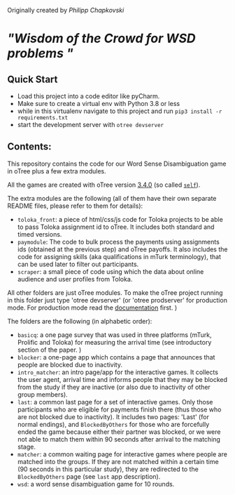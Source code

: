 Originally created by _Philipp Chapkovski_
# _"Wisdom of the Crowd for WSD problems "_

## Quick Start
- Load this project into a code editor like pyCharm.
- Make sure to create a virtual env with Python 3.8 or less
- while in this virtualenv navigate to this project and run `pip3 install -r requirements.txt`
- start the development server with `otree devserver`


## Contents:
This repository contains the code for our Word Sense Disambiguation game in oTree plus a few extra modules.

All the games are created with oTree version [3.4.0](https://otree.readthedocs.io/en/self/) (so called [`self`](https://otree.readthedocs.io/en/self/)).

The extra modules are the following (all of them have their own separate README files, please refer to them for details):
- `toloka_front`: a piece of html/css/js code for Toloka projects to be able to pass Toloka assignment id to oTree. It includes both standard and timed versions.
- `paymodule`: The code to bulk process the payments  using assignments ids (obtained at the previous step) and oTree payoffs. It also includes the code for assigning skills (aka qualifications in mTurk terminology), that can be used later to filter out participants. 
- `scraper`: a small piece of code using which the data about online audience and user profiles from Toloka. 

All other folders are just oTree modules. To make the oTree project running in this folder just type 'otree devserver' (or 'otree prodserver' for production mode. For production mode read the [documentation](https://otree.readthedocs.io/en/self/server/intro.html) first. )

The folders are the following (in alphabetic order):
- `basicq`: a one page survey that was used in three platforms (mTurk, Prolific and Toloka) for measuring the arrival time (see introductory section of the paper. )
- `blocker`: a one-page app which contains a page that announces that people are blocked due to inactivity. 
- `intro_matcher`: an intro page/app for the interactive games. It collects the user agent, arrival time and informs people that they may be blocked from the study if they are inactive (or also due to inactivity of other group members).
- `last`: a common last page for a set of interactive games. Only those participants who are eligible for payments finish there (thus those who are not blocked due to inactivity). It includes two pages: 'Last' (for normal endings), and `BlockedByOthers` for those who are forcefully ended the game because either their partner was blocked, or we were not able to match them within 90 seconds after arrival to the matching stage. 
- `matcher`: a common  waiting page for interactive games where people are matched into the groups. If they are not matched within a certain time (90 seconds in this particular study), they are redirected to the `BlockedByOthers` page (see `last` app description).
- `wsd`: a word sense disambiguation game for 10 rounds.


